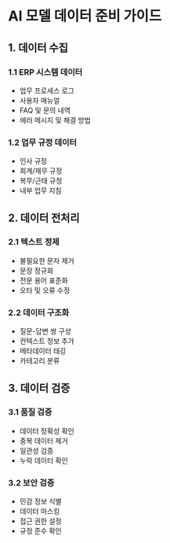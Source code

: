 # AI 모델 데이터 준비 가이드

## 1. 데이터 수집

### 1.1 ERP 시스템 데이터
- 업무 프로세스 로그
- 사용자 매뉴얼
- FAQ 및 문의 내역
- 에러 메시지 및 해결 방법

### 1.2 업무 규정 데이터
- 인사 규정
- 회계/재무 규정
- 복무/근태 규정
- 내부 업무 지침

## 2. 데이터 전처리

### 2.1 텍스트 정제
- 불필요한 문자 제거
- 문장 정규화
- 전문 용어 표준화
- 오타 및 오류 수정

### 2.2 데이터 구조화
- 질문-답변 쌍 구성
- 컨텍스트 정보 추가
- 메타데이터 태깅
- 카테고리 분류

## 3. 데이터 검증

### 3.1 품질 검증
- 데이터 정확성 확인
- 중복 데이터 제거
- 일관성 검증
- 누락 데이터 확인

### 3.2 보안 검증
- 민감 정보 식별
- 데이터 마스킹
- 접근 권한 설정
- 규정 준수 확인 
